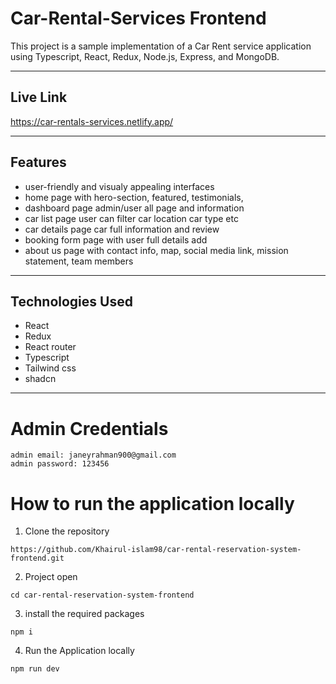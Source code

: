 # Car-Rental-Services Frontend

This project is a sample implementation of a Car Rent service application using Typescript, React, Redux, Node.js, Express, and MongoDB.

---

## Live Link

https://car-rentals-services.netlify.app/


---



## Features

- user-friendly and visualy appealing interfaces
- home page with hero-section, featured, testimonials, 
- dashboard page admin/user all page and information
- car list page user can filter car location car type etc
- car details page car full information and review
- booking form page with user full details add
- about us page with contact info, map, social media link, mission statement, team members

---

## Technologies Used

- React
- Redux
- React router
- Typescript
- Tailwind css
- shadcn

---

# Admin Credentials
```
admin email: janeyrahman900@gmail.com
admin password: 123456
```

# How to run the application locally

1. Clone the repository

```
https://github.com/Khairul-islam98/car-rental-reservation-system-frontend.git
```

2. Project open

```
cd car-rental-reservation-system-frontend

```

3. install the required packages

```
npm i
```



4. Run the Application locally

```
npm run dev
```